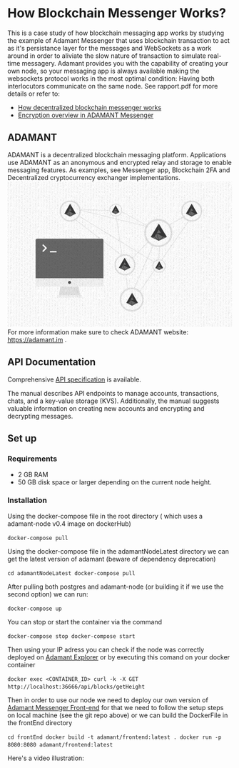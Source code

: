 # How Blockchain Messenger Works?
This is a case study of how blockchain messaging app works by studying the example of Adamant Messenger that uses blockchain transaction to act as it's persistance layer for the messages and WebSockets as a work around in order to aliviate the slow nature of transaction to simulate real-time messagery. Adamant provides you with the capability of creating your own node, so your messaging app is always available making the websockets protocol works in the most optimal condition: Having both interlocutors communicate on the same node. 
See rapport.pdf for more details or refer to:
- [How decentralized blockchain messenger works](https://medium.com/adamant-im/how-decentralized-blockchain-messenger-works-b9932834a639)
- [Encryption overview in ADAMANT Messenger](https://medium.com/adamant-im/encryption-overview-in-adamant-messenger-878ecec1ff78)

## ADAMANT ##
ADAMANT is a decentralized blockchain messaging platform. Applications use ADAMANT as an anonymous and encrypted relay and storage to enable messaging features. As examples, see Messenger app, Blockchain 2FA and Decentralized cryptocurrency exchanger implementations.
![ADAMANT nodes](https://github.com/Adamant-im/adamant/blob/master/docs/adm-nodes.jpeg)
For more information make sure to check ADAMANT website: <https://adamant.im> .
## API Documentation

Comprehensive [API specification](https://github.com/Adamant-im/adamant/wiki) is available.

The manual describes API endpoints to manage accounts, transactions, chats, and a key-value storage (KVS). Additionally, the manual suggests valuable information on creating new accounts and encrypting and decrypting messages.
## Set up
### Requirements
- 2 GB RAM
- 50 GB disk space or larger depending on the current node height.

### Installation
Using the docker-compose file in the root directory ( which uses a adamant-node v0.4 image on dockerHub) 

`docker-compose pull`

Using the docker-compose file in the adamantNodeLatest directory we can get the latest version of adamant (beware of dependency deprecation)

`cd adamantNodeLatest
 docker-compose pull
`

After pulling both postgres and adamant-node (or building it if we use the second option) we can run:

`docker-compose up`

You can stop or start the container via the command 

`docker-compose stop
 docker-compose start`
 
Then using your IP adress you can check if the node was correctly deployed on [Adamant Explorer](https://explorer.adamant.im/networkMonitor)
or by executing this comand on your docker container

`docker exec <CONTAINER_ID> curl -k -X GET http://localhost:36666/api/blocks/getHeight`

Then in order to use our node we need to deploy our own version of [Adamant Messenger Front-end](https://github.com/Adamant-im/adamant-im)
for that we need to follow the setup steps on local machine (see the git repo above) or we can build the DockerFile in the frontEnd directory

`
cd frontEnd
docker build -t adamant/frontend:latest .
docker run -p 8080:8080 adamant/frontend:latest
`

Here's a video illustration: 
